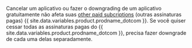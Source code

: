 Cancelar um aplicativo ou fazer o downgrading de um aplicativo gratuitamente não afeta suas [other paid subcriptions](/articles/about-billing-on-github) (outras assinaturas pagas) {{ site.data.variables.product.prodname_dotcom }}. Se você quiser cessar todas as assinaturas pagas do {{ site.data.variables.product.prodname_dotcom }}, precisa fazer downgrade de cada uma delas separadamente.
